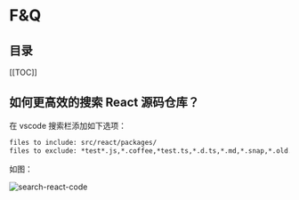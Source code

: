 # F&Q

<TimeToRead />

## 目录

[[TOC]]

## 如何更高效的搜索 React 源码仓库？

在 vscode 搜索栏添加如下选项：

```txt
files to include: src/react/packages/
files to exclude: *test*.js,*.coffee,*test.ts,*.d.ts,*.md,*.snap,*.old.js
```

如图：

<img :src="$withBase('/assets/img/search-react-code.png')" alt="search-react-code" data-zoomable />
